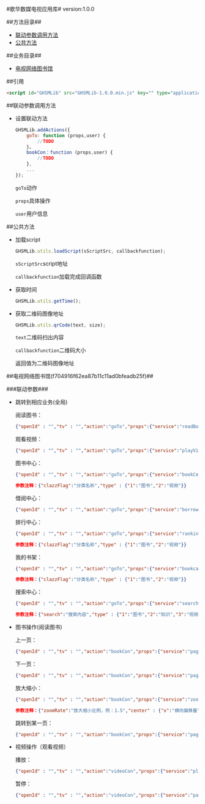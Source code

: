 #歌华数媒电视应用库#
	version:1.0.0

##方法目录##
- [联动参数调用方法](#联动参数调用方法)
- [公共方法](#公共方法)

##业务目录##

- [电视网络图书馆](#电视网络图书馆)

##引用

```html
<script id="GHSMLib" src="GHSMLib-1.0.0.min.js" key="" type="application/javascript"></script>
```

##联动参数调用方法

- 设置联动方法
    ```js
    GHSMLib.addActions({
        goTo: function (props,user) {
            //TODO 
        }，
        bookCon：function (props,user) {
            //TODO
        },
        ...
    });
    ```    
    `goTo`动作
     
    `props`具体操作
    
    `user`用户信息

##公共方法
- 加载script
    ```js
    GHSMLib.utils.loadScript(sScriptSrc, callbackfunction);
    ```
    `sScriptSrc`script地址
     
    `callbackfunction`加载完成回调函数  
    
- 获取时间
    ```js
    GHSMLib.utils.getTime();
    ```
- 获取二维码图像地址
    ```js
    GHSMLib.utils.qrCode(text, size);
    ```    
    `text`二维码扫出内容
        
    `callbackfunction`二维码大小
    
    返回值为二维码图像地址




##电视网络图书馆(f704916f62ea87b11c11ad0bfeadb25f)##

###联动参数###
- 跳转到相应业务(全局)
       
    阅读图书：
    ```json
    {"openId" : "","tv" : "","action":"goTo","props":{"service":"readBook","ssid":"","dxid":"","bookName":"","size":"","pageNum":""}}
    ```
    观看视频：
    ```json
    {"openId" : "","tv" : "","action":"goTo","props":{"service":"playVideo","vodId":"","bookName":"","pageNum":"","time":""}}
    ```
    图书中心：
    ```json
    {"openId" : "","tv" : "","action":"goTo","props":{"service":"bookCenter","clazzFlag":"","type":""}}
    ```
    ```json
    参数注释：{"clazzFlag":"分类名称","type" : {"1":"图书","2":"视频"}}
    ```
    借阅中心：
    ```json
    {"openId" : "","tv" : "","action":"goTo","props":{"service":"borrow"}}
    ```
    排行中心：
    ```json
    {"openId" : "","tv" : "","action":"goTo","props":{"service":"ranking","type":""}}
    ```
    ```json
    参数注释：{"clazzFlag":"分类名称","type" : {"1":"图书","2":"视频"}}
    ```
    我的书架：
    ```json
    {"openId" : "","tv" : "","action":"goTo","props":{"service":"bookcase","type":""}}
    ```
    ```json
    参数注释：{"clazzFlag":"分类名称","type" : {"1":"图书","2":"视频"}}
    ```
    搜索中心：
    ```json
    {"openId" : "","tv" : "","action":"goTo","props":{"service":"search","search":"","type":""}}
    ```
    ```json
    参数注释：{"search":"搜索内容","type" : {"1":"图书","2":"知识","3":"视频"}}
    ```    
- 图书操作(阅读图书)

    上一页：
    ```json
    {"openId" : "","tv" : "","action":"bookCon","props":{"service":"pageUp"}}
    ```
    下一页：
    ```json
    {"openId" : "","tv" : "","action":"bookCon","props":{"service":"pageDown"}}
    ```		
    放大缩小：
    ```json
    {"openId" : "","tv" : "","action":"bookCon","props":{"service":"zoom","bookId":"","pageNo":"","zoomRate":"","center":{"x":"","y":""}}}
    ```
    ```json
    参数注释：{"zoomRate":"放大缩小比例，例：1.5","center" : {"x":"横向偏移量","y":"纵向偏移量"}}
    ```		
    跳转到某一页：
	```json
    {"openId" : "","tv" : "","action":"bookCon","props":{"service":"pageTo","pageNum":""}}
    ```	
- 视频操作（观看视频）

    播放：
    ```json
    {"openId" : "","tv" : "","action":"videoCon","props":{"service":"play","videoId":""}}
    ```		
    暂停：
    ```json
    {"openId" : "","tv" : "","action":"videoCon","props":{"service":"pause","videoId":""}}
    ```


